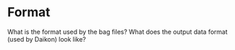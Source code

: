 # Format

What is the format used by the bag files? What does the output data format
(used by Daikon) look like?
